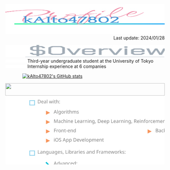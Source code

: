 <div>
<a href="https://github.com/kAIto47802"><img width="100%" height="95px" src="./title.svg" /></a>
<div align="right">Last update: 2024/01/28</div>
</div>

<p>
<div>
<a href="https://github.com/kAIto47802"><img width="100%" height="39px" src="./overview.svg" /></a>
<div align="left"><a href="https://github.com/kAIto47802"><img width="70px" height="10rem" src="./li.svg" /></a><span>Third-year undergraduate student at the University of Tokyo</span></div>
<div align="left"><a href="https://github.com/kAIto47802"><img width="70px" height="10rem" src="./li.svg" /></a><span>Internship experience at 6 companies</span></div>
</div>
</p>

<p>
<div align="left"><a href="https://github.com/kAIto47802"><img width="54px" height="10rem" src="./blank.svg" /></a><a href="https://github.com/kAIto47802"><img src="https://github-readme-stats-clone-xln.vercel.app/api/?username=kAIto47802&count_private=true&show_icons=true&include_all_commits=true&rank_icon=github&theme=buefy&border_color=1fbcff&bg_color=88beff20&text_color=417e87" alt="kAIto47802's GitHub stats" class="badge"></a></div>
</p>

<p>
<div>
<a href="https://github.com/kAIto47802"><img width="100%" height="39px" src="./skill.svg" /></a>
<a href="https://github.com/kAIto47802"><img src="./skillContent.svg" /></a>
</div>
</p>

